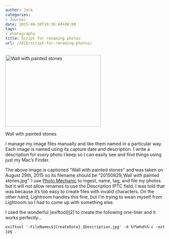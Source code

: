 ```yaml
---
author: Jack
categories:
- Journal
date: 2015-08-30T19:38:44+00:00
tags:
- photography
title: Script for renaming photos
url: /2015/script-for-renaming-photos/
---
```


<div id="attachment_4860" style="width: 310px" class="wp-caption alignnone">
  <img class="size-medium wp-image-4860" src="/wp-content/uploads/2016/03/20150829_Wall_with_painted_stones-300x225.jpg" alt="Wall with painted stones" width="300" height="225" srcset="/wp-content/uploads/2016/03/20150829_Wall_with_painted_stones-300x225.jpg 300w, /wp-content/uploads/2016/03/20150829_Wall_with_painted_stones-768x576.jpg 768w, /wp-content/uploads/2016/03/20150829_Wall_with_painted_stones.jpg 800w" sizes="(max-width: 300px) 100vw, 300px" />
  
  <p class="wp-caption-text">
    Wall with painted stones
  </p>
</div>

I manage my image files manually and like them named in a particular way. Each image is named using its capture date and description. I write a description for _every_ photo I keep so I can easily see and find things using just my Mac’s Finder.

The above image is captioned “Wall with painted stones” and was taken on August 29th, 2015 so its filename should be “20150829_Wall with painted stones.jpg”. I use [Photo Mechanic][1] to ingest, name, tag, and file my photos but it will not allow renames to use the Description IPTC field. I was told that was because it’s too easy to create files with invalid characters. On the other hand, Lightroom handles this fine, but I’m trying to wean myself from Lightroom so I had to come up with something else.

I used the wonderful [exiftool][2] to create the following one-liner and it works perfectly…

    exiftool '-FileName<${CreateDate}_$Description.jpg' -d %Y%m%d%%-c -ext jpg .

 [1]: http://www.camerabits.com/